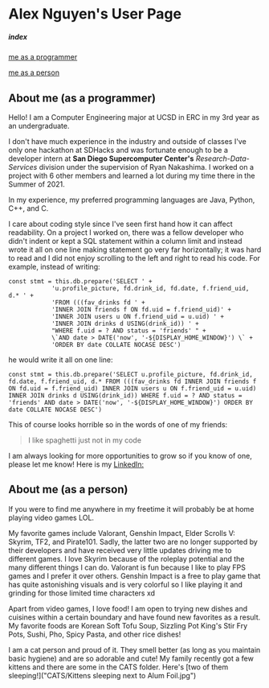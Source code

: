 # Alex Nguyen's User Page

##### index
[me as a programmer](#About-me-(as-a-programmer))

[me as a person](#About-me-(as-a-person))

## About me (as a programmer)

Hello! I am a Computer Engineering major at UCSD in ERC in my 3rd year as an 
undergraduate. 

I don't have much experience in the industry and outside of classes I've only
one hackathon at SDHacks and was fortunate enough to be a developer intern at 
**San Diego Supercomputer Center's** *Research-Data-Services* division under the 
supervision of Ryan Nakashima. I worked on a project with 6 other members and 
learned a lot during my time there in the Summer of 2021.

In my experience, my preferred programming languages are Java, Python, C++, and 
C. 

I care about coding style since I've seen first hand how it can affect readability.
On a project I worked on, there was a fellow developer who didn't indent or kept
a SQL statement within a column limit and instead wrote it all on one line making
statement go very far horizontally; it was hard to read and I did not enjoy scrolling to the left and right to read his code. For example, instead of writing:

```
const stmt = this.db.prepare('SELECT ' +
            'u.profile_picture, fd.drink_id, fd.date, f.friend_uid, d.* ' +
            'FROM (((fav_drinks fd ' +
            'INNER JOIN friends f ON fd.uid = f.friend_uid)' +
            'INNER JOIN users u ON f.friend_uid = u.uid) ' +
            'INNER JOIN drinks d USING(drink_id)) ' +
            "WHERE f.uid = ? AND status = 'friends' " +
            \`AND date > DATE('now', '-${DISPLAY_HOME_WINDOW}') \` +
            'ORDER BY date COLLATE NOCASE DESC')
```

he would write it all on one line:

`const stmt = this.db.prepare('SELECT u.profile_picture, fd.drink_id, fd.date, f.friend_uid, d.* FROM (((fav_drinks fd INNER JOIN friends f ON fd.uid = f.friend_uid) INNER JOIN users u ON f.friend_uid = u.uid) INNER JOIN drinks d USING(drink_id)) WHERE f.uid = ? AND status = 'friends' AND date > DATE('now', '-${DISPLAY_HOME_WINDOW}') ORDER BY date COLLATE NOCASE DESC')`

This of course looks horrible so in the words of one of my friends:
> I like spaghetti just not in my code

I am always looking for more opportunities to grow so if you know of one, please
let me know! Here is my [LinkedIn:](https://www.linkedin.com/in/nguyentalex/)

## About me (as a person)

If you were to find me anywhere in my freetime it will probably be at home playing
video games LOL. 

My favorite games include Valorant, Genshin Impact, Elder Scrolls V: Skyrim, TF2,
and Pirate101. Sadly, the latter two are no longer supported by their developers
and have received very little updates driving me to different games. I love 
Skyrim because of the roleplay potential and the many different things I can do.
Valorant is fun because I like to play FPS games and I prefer it over others.
Genshin Impact is a free to play game that has quite astonishing visuals and is
very colorful so I like playing it and grinding for those limited time characters xd

Apart from video games, I love food! I am open to trying new dishes and cuisines
within a certain boundary and have found new favorites as a result. My favorite
foods are Korean Soft Tofu Soup, Sizzling Pot King's Stir Fry Pots, Sushi, Pho,
Spicy Pasta, and other rice dishes!

I am a cat person and proud of it. They smell better (as long as you maintain
basic hygiene) and are so adorable and cute! My family recently got a few kittens
and there are some in the CATS folder. Here's [two of them sleeping!]("CATS/Kittens sleeping next to Alum Foil.jpg")